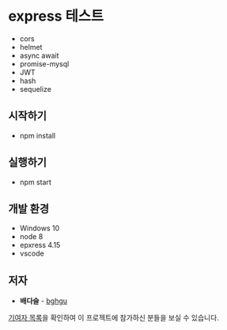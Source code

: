 # express 테스트

* cors
* helmet
* async await
* promise-mysql
* JWT
* hash
* sequelize

## 시작하기

* npm install

## 실행하기

- npm start

## 개발 환경

- Windows 10
- node 8
- epxress 4.15
- vscode

## 저자

- **배다슬** - [bghgu](https://github.com/bghgu)

[기여자 목록](https://github.com/bghgu/hackday-feed-api-gateway/graphs/contributors)을 확인하여 이 프로젝트에 참가하신 분들을 보실 수 있습니다.